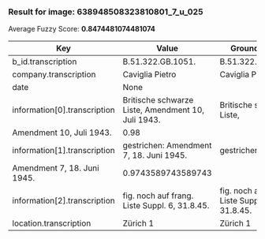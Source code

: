 ### Result for image: 638948508323810801_7_u_025
Average Fuzzy Score: **0.8474481074481074**
<small>

| Key | Value | Ground Truth | Score |
| --- | --- | --- | --- |
| b_id.transcription | B.51.322.GB.1051. | B.51.322.GB.1051. | 1.0 |
| company.transcription | Caviglia Pietro | Caviglia Pietro | 1.0 |
| date | None |  | 0.0 |
| information[0].transcription | Britische schwarze Liste, Amendment 10, Juli 1943. | Britische schwarze Liste,
Amendment 10, Juli 1943. | 0.98 |
| information[1].transcription | gestrichen: Amendment 7, 18. Juni 1945. | gestrichen:
Amendment 7, 18. Juni 1945. | 0.9743589743589743 |
| information[2].transcription | fig. noch auf frang. Liste Suppl. 6, 31.8.45. | fig. noch auf franz. Liste Suppl. 6, 31.8.45. | 0.9777777777777777 |
| location.transcription | Zürich 1 | Zürich 1 | 1.0 |

</small>
